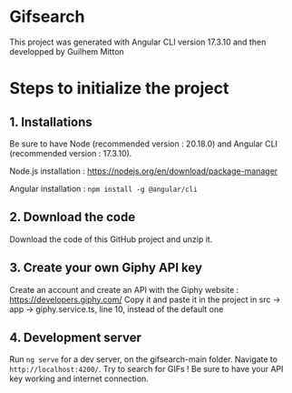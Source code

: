 # Gifsearch

This project was generated with Angular CLI version 17.3.10 and then developped by Guilhem Mitton

# Steps to initialize the project
## 1. Installations
Be sure to have Node (recommended version : 20.18.0) and Angular CLI (recommended version : 17.3.10).

Node.js installation : https://nodejs.org/en/download/package-manager

Angular installation : `npm install -g @angular/cli`

## 2. Download the code
Download the code of this GitHub project and unzip it.

## 3. Create your own Giphy API key
Create an account and create an API with the Giphy website :
https://developers.giphy.com/
Copy it and paste it in the project in src -> app -> giphy.service.ts, line 10, instead of the default one

## 4. Development server
Run `ng serve` for a dev server, on the gifsearch-main folder. Navigate to `http://localhost:4200/`.
Try to search for GIFs ! Be sure to have your API key working and internet connection.
